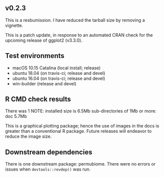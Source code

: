 
## v0.2.3

This is a resbumission. I have reduced the tarball size by removing a vignette.

This is a patch update, in response to an automated CRAN check for the upcoming 
release of ggplot2 (v3.3.0).


## Test environments
* macOS 10.15 Catalina (local install; release)
* ubuntu 18.04 (on travis-ci; release and devel)
* ubuntu 16.04 (on travis-ci; release and devel)
* win-builder (release and devel)


## R CMD check results
There was 1 NOTE:
installed size is  6.5Mb
  sub-directories of 1Mb or more:
    doc   5.7Mb

This is a graphical plotting package; hence the use of images in the docs
is greater than a conventional R package. Future releases will endeavor
to reduce the image size.
  

## Downstream dependencies
There is one downstream package: permubiome. 
There were no errors or issues when `devtools::revdep()` was run.
